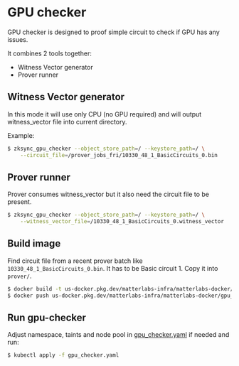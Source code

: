 # GPU checker

GPU checker is designed to proof simple circuit to check if GPU has any issues.

It combines 2 tools together:

- Witness Vector generator
- Prover runner

## Witness Vector generator

In this mode it will use only CPU (no GPU required) and will output witness_vector file into current directory.

Example:

```bash
$ zksync_gpu_checker --object_store_path=/ --keystore_path=/ \
    --circuit_file=/prover_jobs_fri/10330_48_1_BasicCircuits_0.bin
```

## Prover runner

Prover consumes witness_vector but it also need the circuit file to be present.

```bash
$ zksync_gpu_checker --object_store_path=/ --keystore_path=/ \
    --witness_vector_file=/10330_48_1_BasicCircuits_0.witness_vector
```

## Build image

Find circuit file from a recent prover batch like `10330_48_1_BasicCircuits_0.bin`. It has to be Basic circuit 1. Copy it into `prover/`.

```bash
$ docker build -t us-docker.pkg.dev/matterlabs-infra/matterlabs-docker/gpu_checker:v0.2.0 -f docker/gpu-checker/Dockerfile --progress=plain . 2>&1 | tee build.log
$ docker push us-docker.pkg.dev/matterlabs-infra/matterlabs-docker/gpu_checker:v0.2.0
```

## Run gpu-checker

Adjust namespace, taints and node pool in [gpu_checker.yaml](gpu_checker.yaml) if needed and run:

```bash
$ kubectl apply -f gpu_checker.yaml
```
